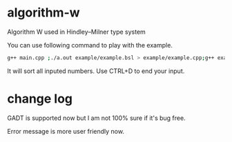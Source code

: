 # algorithm-w
Algorithm W used in Hindley–Milner type system

You can use following command to play with the example.

```bash
g++ main.cpp ;./a.out example/example.bsl > example/example.cpp;g++ example/example.cpp -o ex;./ex
```
It will sort all inputed numbers. Use CTRL+D to end your input.

# change log

GADT is supported now but I am not 100% sure if it's bug free.

Error message is more user friendly now.
